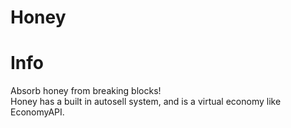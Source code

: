 # Honey


# Info
Absorb honey from breaking blocks!<br> 
Honey has a built in autosell system, and is a virtual economy like EconomyAPI.
